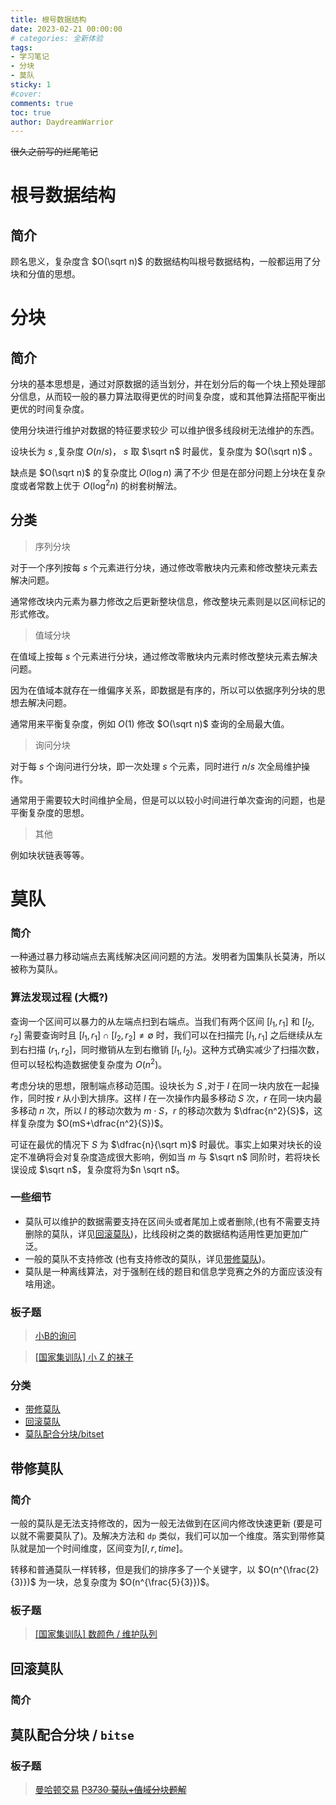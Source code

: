 ```yaml
---
title: 根号数据结构
date: 2023-02-21 00:00:00
# categories: 全新体验
tags:
- 学习笔记
- 分块
- 莫队
sticky: 1
#cover:
comments: true
toc: true
author: DaydreamWarrior
---
```


~~很久之前写的烂尾笔记~~

# 根号数据结构

## 简介

顾名思义，复杂度含 $O(\sqrt n)$ 的数据结构叫根号数据结构，一般都运用了分块和分值的思想。

# 分块

## 简介

分块的基本思想是，通过对原数据的适当划分，并在划分后的每一个块上预处理部分信息，从而较一般的暴力算法取得更优的时间复杂度，或和其他算法搭配平衡出更优的时间复杂度。

使用分块进行维护对数据的特征要求较少 可以维护很多线段树无法维护的东西。

设块长为 $s$ ,复杂度 $O(n/s)$， $s$ 取 $\sqrt n$ 时最优，复杂度为 $O(\sqrt n)$ 。

缺点是 $O(\sqrt n)$ 的复杂度比 $O(\log n)$ 满了不少 但是在部分问题上分块在复杂度或者常数上优于 $O(\log ^2 n)$ 的树套树解法。

## 分类

>序列分块

对于一个序列按每 $s$ 个元素进行分块，通过修改零散块内元素和修改整块元素去解决问题。

通常修改块内元素为暴力修改之后更新整块信息，修改整块元素则是以区间标记的形式修改。

>值域分块

在值域上按每 $s$ 个元素进行分块，通过修改零散块内元素时修改整块元素去解决问题。

因为在值域本就存在一维偏序关系，即数据是有序的，所以可以依据序列分块的思想去解决问题。

通常用来平衡复杂度，例如 $O(1)$ 修改 $O(\sqrt n)$ 查询的全局最大值。

>询问分块

对于每 $s$ 个询问进行分块，即一次处理 $s$ 个元素，同时进行 $n/s$ 次全局维护操作。

通常用于需要较大时间维护全局，但是可以以较小时间进行单次查询的问题，也是平衡复杂度的思想。

>其他

例如块状链表等等。

# 莫队

### 简介

一种通过暴力移动端点去离线解决区间问题的方法。发明者为国集队长莫涛，所以被称为莫队。

### 算法发现过程 (大概?)

查询一个区间可以暴力的从左端点扫到右端点。当我们有两个区间 $[l_1,r_1]$ 和 $[l_2,r_2]$ 需要查询时且 $[l_1,r_1] \cap [l_2,r_2] \ne \emptyset$ 时，我们可以在扫描完 $[l_1,r_1]$ 之后继续从左到右扫描 $(r_1,r_2]$，同时撤销从左到右撤销 $[l_1,l_2)$。这种方式确实减少了扫描次数，但可以轻松构造数据使复杂度为 $O(n^2)$。

考虑分块的思想，限制端点移动范围。设块长为 $S$ ,对于 $l$ 在同一块内放在一起操作，同时按 $r$ 从小到大排序。这样 $l$ 在一次操作内最多移动 $S$ 次，$r$ 在同一块内最多移动 $n$ 次，所以 $l$ 的移动次数为 $m \cdot S$，$r$ 的移动次数为 $\dfrac{n^2}{S}$，这样复杂度为 $O(mS+\dfrac{n^2}{S})$。

可证在最优的情况下 $S$ 为 $\dfrac{n}{\sqrt m}$ 时最优。事实上如果对块长的设定不准确将会对复杂度造成很大影响，例如当 $m$ 与 $\sqrt n$ 同阶时，若将块长误设成 $\sqrt n$，复杂度将为$n \sqrt n$。

### 一些细节
- 莫队可以维护的数据需要支持在区间头或者尾加上或者删除,(也有不需要支持删除的莫队，详见[回滚莫队](#e7ae80e4bb8b-2))，比线段树之类的数据结构适用性更加更加广泛。
- 一般的莫队不支持修改 (也有支持修改的莫队，详见[带修莫队](#e7ae80e4bb8b-1))。
- 莫队是一种离线算法，对于强制在线的题目和信息学竞赛之外的方面应该没有啥用途。

### 板子题

>[小B的询问](https://www.luogu.com.cn/problem/P2709)

>[[国家集训队] 小 Z 的袜子](https://www.luogu.com.cn/problem/P1494)

### 分类
- [带修莫队](#e7ae80e4bb8b-1)
- [回滚莫队](#e7ae80e4bb8b-2)
- [莫队配合分块/bitset](#e7ae80e4bb8b-3)

##  带修莫队

### 简介

一般的莫队是无法支持修改的，因为一般无法做到在区间内修改快速更新 (要是可以就不需要莫队了)。及解决方法和 `dp` 类似，我们可以加一个维度。落实到带修莫队就是加一个时间维度，区间变为$[l,r,time]$。

转移和普通莫队一样转移，但是我们的排序多了一个关键字，以 $O(n^{\frac{2}{3}})$ 为一块，总复杂度为 $O(n^{\frac{5}{3}})$。

### 板子题

>[[国家集训队] 数颜色 / 维护队列](https://www.luogu.com.cn/problem/P1903)

##  回滚莫队

### 简介

## 莫队配合分块 / `bitse`

### 板子题

>[曼哈顿交易](https://www.luogu.com.cn/problem/P3730) ~~[P3730 莫队+值域分块题解](https://www.luogu.com.cn/blog/ldl/solution-p3730)~~